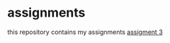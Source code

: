 # assignments
this repository contains my assignments
[assigment 3](https://github.com/bram17/assignments/blob/master/assignment3.ipynb)
